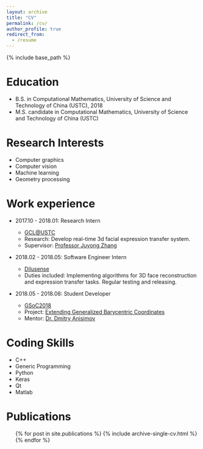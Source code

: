 ```yaml
---
layout: archive
title: "CV"
permalink: /cv/
author_profile: true
redirect_from:
  - /resume
---
```


{% include base_path %}

Education
======
* B.S. in Computational Mathematics, University of Science and Technology of China (USTC), 2018
* M.S. candidate in Computational Mathematics, University of Science and Technology of China (USTC)

Research Interests
======
  * Computer graphics
  * Computer vision
  * Machine learning
  * Geometry processing

Work experience
======
* 2017.10 - 2018.01: Research Intern
  * [GCL@USTC](http://gcl.ustc.edu.cn/)
  * Research: Develop real-time 3d facial expression transfer system.
  * Supervisor: [Professor Juyong Zhang](http://staff.ustc.edu.cn/~juyong/)

* 2018.02 - 2018.05: Software Engineer Intern
  * [Dilusense](http://www.dilusense.com/) 
  * Duties included: Implementing algorithms for 3D face reconstruction and expression transfer tasks. Regular testing and releasing.


* 2018.05 - 2018.08: Student Developer
  * [GSoC2018](https://summerofcode.withgoogle.com/)
  * Project: [Extending Generalized Barycentric Coordinates](https://summerofcode.withgoogle.com/archive/2018/projects/6730399912820736/)
  * Mentor: [Dr. Dmitry Anisimov](https://anisimovdmitry.com/#/about)

  
Coding Skills
======
* C++ 
* Generic Programming
* Python
* Keras
* Qt
* Matlab

Publications
======
  <ul>{% for post in site.publications %}
    {% include archive-single-cv.html %}
  {% endfor %}</ul>